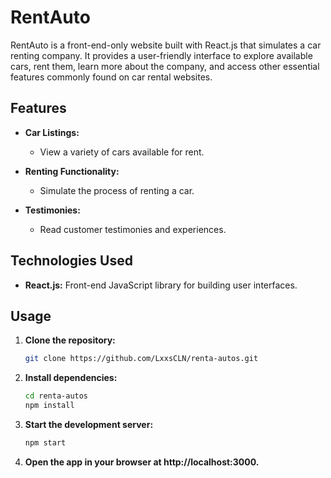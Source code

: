 # RentAuto 

RentAuto is a front-end-only website built with React.js that simulates a car renting company. It provides a user-friendly interface to explore available cars, rent them, learn more about the company, and access other essential features commonly found on car rental websites.

## Features

- **Car Listings:**
  - View a variety of cars available for rent.

- **Renting Functionality:**
  - Simulate the process of renting a car.

- **Testimonies:**
  - Read customer testimonies and experiences.

## Technologies Used

- **React.js:** Front-end JavaScript library for building user interfaces.

## Usage

1. **Clone the repository:**

   ```bash
   git clone https://github.com/LxxsCLN/renta-autos.git

2. **Install dependencies:**
   ```bash
   cd renta-autos
   npm install
4. **Start the development server:**
    ```bash
    npm start
5. **Open the app in your browser at http://localhost:3000.**
